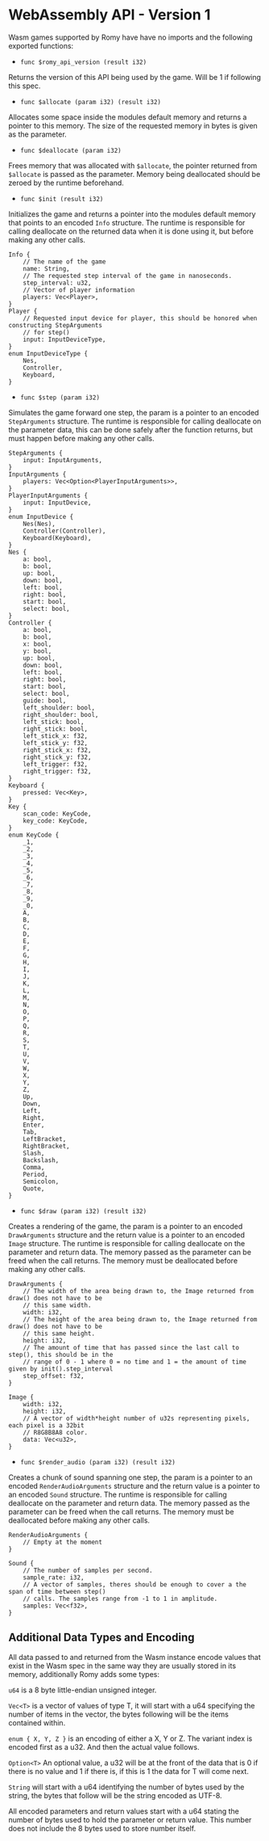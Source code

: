 # WebAssembly API - Version 1
Wasm games supported by Romy have have no imports and the following exported functions:

* `func $romy_api_version (result i32)`

Returns the version of this API being used by the game. Will be 1 if following this spec.

* `func $allocate (param i32) (result i32)`

Allocates some space inside the modules default memory and returns a pointer to this memory. The size of the requested memory in bytes is given as the parameter.

* `func $deallocate (param i32)`

Frees memory that was allocated with `$allocate`, the pointer returned from `$allocate` is passed as the parameter. Memory being deallocated should be zeroed by the runtime beforehand.

* `func $init (result i32)`

Initializes the game and returns a pointer into the modules default memory that points to an encoded `Info` structure. The runtime is responsible for calling deallocate on the returned data when it is done using it, but before making any other calls.

```
Info {
    // The name of the game
    name: String,
    // The requested step interval of the game in nanoseconds.
    step_interval: u32, 
    // Vector of player information
    players: Vec<Player>,
}
Player {
    // Requested input device for player, this should be honored when constructing StepArguments
    // for step()
    input: InputDeviceType, 
}
enum InputDeviceType {
    Nes,
    Controller,
    Keyboard,
}
```

* `func $step (param i32)`

Simulates the game forward one step, the param is a pointer to an encoded `StepArguments` structure.  The runtime is responsible for calling deallocate on the parameter data, this can be done safely after the function returns, but must happen before making any other calls.

```
StepArguments {
    input: InputArguments,
}
InputArguments {
    players: Vec<Option<PlayerInputArguments>>,
}
PlayerInputArguments {
    input: InputDevice,
}
enum InputDevice {
    Nes(Nes),
    Controller(Controller),
    Keyboard(Keyboard),
}
Nes {
    a: bool,
    b: bool,
    up: bool,
    down: bool,
    left: bool,
    right: bool,
    start: bool,
    select: bool,
}
Controller {
    a: bool,
    b: bool,
    x: bool,
    y: bool,
    up: bool,
    down: bool,
    left: bool,
    right: bool,
    start: bool,
    select: bool,
    guide: bool,
    left_shoulder: bool,
    right_shoulder: bool,
    left_stick: bool,
    right_stick: bool,
    left_stick_x: f32,
    left_stick_y: f32,
    right_stick_x: f32,
    right_stick_y: f32,
    left_trigger: f32,
    right_trigger: f32,
}
Keyboard {
    pressed: Vec<Key>,
}
Key {
    scan_code: KeyCode,
    key_code: KeyCode,
}
enum KeyCode {
    _1,
    _2,
    _3,
    _4,
    _5,
    _6,
    _7,
    _8,
    _9,
    _0,
    A,
    B,
    C,
    D,
    E,
    F,
    G,
    H,
    I,
    J,
    K,
    L,
    M,
    N,
    O,
    P,
    Q,
    R,
    S,
    T,
    U,
    V,
    W,
    X,
    Y,
    Z,
    Up,
    Down,
    Left,
    Right,
    Enter,
    Tab,
    LeftBracket,
    RightBracket,
    Slash,
    Backslash,
    Comma,
    Period,
    Semicolon,
    Quote,
}
```

* `func $draw (param i32) (result i32)`

Creates a rendering of the game, the param is a pointer to an encoded `DrawArguments` structure and the return value is a pointer to an encoded `Image` structure. The runtime is responsible for calling deallocate on the parameter and return data. The memory passed as the parameter can be freed when the call returns. The memory must be deallocated before making any other calls.

```
DrawArguments {
    // The width of the area being drawn to, the Image returned from draw() does not have to be 
    // this same width.
    width: i32,
    // The height of the area being drawn to, the Image returned from draw() does not have to be 
    // this same height.
    height: i32,
    // The amount of time that has passed since the last call to step(), this should be in the 
    // range of 0 - 1 where 0 = no time and 1 = the amount of time given by init().step_interval
    step_offset: f32,
}

Image {
    width: i32,
    height: i32,
    // A vector of width*height number of u32s representing pixels, each pixel is a 32bit 
    // R8G8B8A8 color.
    data: Vec<u32>,
}
```

* `func $render_audio (param i32) (result i32)`

Creates a chunk of sound spanning one step, the param is a pointer to an encoded `RenderAudioArguments` structure and the return value is a pointer to an encoded `Sound` structure. The runtime is responsible for calling deallocate on the parameter and return data. The memory passed as the parameter can be freed when the call returns. The memory must be deallocated before making any other calls.

```
RenderAudioArguments {
    // Empty at the moment
}

Sound {
    // The number of samples per second.
    sample_rate: i32,
    // A vector of samples, theres should be enough to cover a the span of time between step() 
    // calls. The samples range from -1 to 1 in amplitude.
    samples: Vec<f32>,
}
```

## Additional Data Types and Encoding

All data passed to and returned from the Wasm instance encode values that exist in the Wasm spec in the same way they are usually stored in its memory, additionally Romy adds some types:

`u64` is a 8 byte little-endian unsigned integer.

`Vec<T>` is a vector of values of type T, it will start with a u64 specifying the number of items in the vector, the bytes following will be the items contained within.

`enum { X, Y, Z }` is an encoding of either a X, Y or Z. The variant index is encoded first as a u32. And then the actual value follows.

`Option<T>` An optional value, a u32 will be at the front of the data that is 0 if there is no value and 1 if there is, if this is 1 the data for T will come next.

`String` will start with a u64 identifying the number of bytes used by the string, the bytes that follow will be the string encoded as UTF-8.

All encoded parameters and return values start with a u64 stating the number of bytes used to hold the parameter or return value. This number does not include the 8 bytes used to store number itself.
